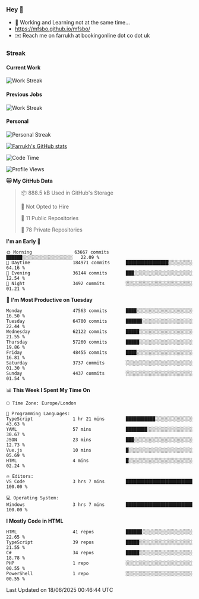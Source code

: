 ### Hey 👋

- 🏃 Working and Learning not at the same time...
- https://mfsbo.github.io/mfsbo/
- ✉️ Reach me on farrukh at bookingonline dot co dot uk

### Streak
#### Current Work
![Work Streak](https://streak-stats.demolab.com/?user=mfsbo)
#### Previous Jobs
![Work Streak](https://streak-stats.demolab.com/?user=farrukhcw)
#### Personal
![Personal Streak](https://streak-stats.demolab.com/?user=farrukhsubhani)

[![Farrukh's GitHub stats](https://github-readme-stats.vercel.app/api?username=mfsbo&hide=stars&count_private=true)](https://github.com/mfsbo/)

<!--START_SECTION:waka-->
![Code Time](http://img.shields.io/badge/Code%20Time-922%20hrs%2010%20mins-blue)

![Profile Views](http://img.shields.io/badge/Profile%20Views-0-blue)

**🐱 My GitHub Data** 

> 📦 888.5 kB Used in GitHub's Storage 
 > 
> 🚫 Not Opted to Hire
 > 
> 📜 11 Public Repositories 
 > 
> 🔑 78 Private Repositories 
 > 
**I'm an Early 🐤** 

```text
🌞 Morning                63667 commits       ██████░░░░░░░░░░░░░░░░░░░   22.09 % 
🌆 Daytime                184971 commits      ████████████████░░░░░░░░░   64.16 % 
🌃 Evening                36144 commits       ███░░░░░░░░░░░░░░░░░░░░░░   12.54 % 
🌙 Night                  3492 commits        ░░░░░░░░░░░░░░░░░░░░░░░░░   01.21 % 
```
📅 **I'm Most Productive on Tuesday** 

```text
Monday                   47563 commits       ████░░░░░░░░░░░░░░░░░░░░░   16.50 % 
Tuesday                  64700 commits       ██████░░░░░░░░░░░░░░░░░░░   22.44 % 
Wednesday                62122 commits       █████░░░░░░░░░░░░░░░░░░░░   21.55 % 
Thursday                 57260 commits       █████░░░░░░░░░░░░░░░░░░░░   19.86 % 
Friday                   48455 commits       ████░░░░░░░░░░░░░░░░░░░░░   16.81 % 
Saturday                 3737 commits        ░░░░░░░░░░░░░░░░░░░░░░░░░   01.30 % 
Sunday                   4437 commits        ░░░░░░░░░░░░░░░░░░░░░░░░░   01.54 % 
```


📊 **This Week I Spent My Time On** 

```text
🕑︎ Time Zone: Europe/London

💬 Programming Languages: 
TypeScript               1 hr 21 mins        ███████████░░░░░░░░░░░░░░   43.63 % 
YAML                     57 mins             ████████░░░░░░░░░░░░░░░░░   30.67 % 
JSON                     23 mins             ███░░░░░░░░░░░░░░░░░░░░░░   12.73 % 
Vue.js                   10 mins             █░░░░░░░░░░░░░░░░░░░░░░░░   05.69 % 
HTML                     4 mins              █░░░░░░░░░░░░░░░░░░░░░░░░   02.24 % 

🔥 Editors: 
VS Code                  3 hrs 7 mins        █████████████████████████   100.00 % 

💻 Operating System: 
Windows                  3 hrs 7 mins        █████████████████████████   100.00 % 
```

**I Mostly Code in HTML** 

```text
HTML                     41 repos            ██████░░░░░░░░░░░░░░░░░░░   22.65 % 
TypeScript               39 repos            █████░░░░░░░░░░░░░░░░░░░░   21.55 % 
C#                       34 repos            █████░░░░░░░░░░░░░░░░░░░░   18.78 % 
PHP                      1 repo              ░░░░░░░░░░░░░░░░░░░░░░░░░   00.55 % 
PowerShell               1 repo              ░░░░░░░░░░░░░░░░░░░░░░░░░   00.55 % 
```




 Last Updated on 18/06/2025 00:46:44 UTC
<!--END_SECTION:waka-->
<!--
**mfsbo/mfsbo** is a ✨ _special_ ✨ repository because its `README.md` (this file) appears on your GitHub profile.

Here are some ideas to get you started:

- 🔭 I’m currently working on ...
- 🌱 I’m currently learning ...
- 👯 I’m looking to collaborate on ...
- 🤔 I’m looking for help with ...
- 💬 Ask me about ...
- 📫 How to reach me: ...
- 😄 Pronouns: ...
- ⚡ Fun fact: ...
-->
